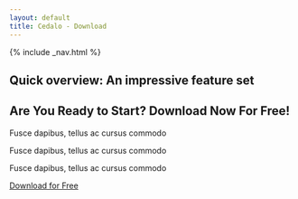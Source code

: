 ```yaml
---
layout: default
title: Cedalo - Download
---
```



<section id="download" class="section download">
    <!-- nav include needed here because nav is always in first container :-(  --> 
    {% include _nav.html %}      
    <!-- nav include needed here because nav is always in first container :-(  -->
    <div class="container">
        <h1 class="section-header">Quick overview: An impressive feature set</h1>
        <div class="col-md-8 col-md-offset-2 text-center">
            <h2>Are You Ready to Start? Download Now For Free!</h2>
            <p>Fusce dapibus, tellus ac cursus commodo</p>
            <p>Fusce dapibus, tellus ac cursus commodo</p>
            <p>Fusce dapibus, tellus ac cursus commodo</p>
            <a href="https://github.com/kamalcha/ActiveBox/archive/master.zip" class="btn btn-large">Download for Free</a>
        </div>
    </div>
</section><!-- download -->



